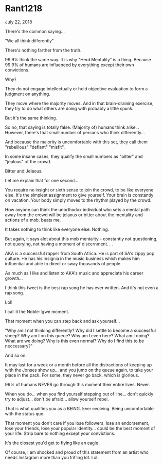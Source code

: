 # Rant1218


July 22, 2018

There's the common saying...

"We all think differently".

There's nothing farther from the truth.

99.9% think the same way. It is why "Herd Mentality" is a thing. Because 99.9% of humans are influenced by everything except their own convictions.

Why? 

They do not engage intellectually or hold objective evaluation to form a judgment on anything.

They move where the majority moves. And in that brain-draining exercise, they try to do what others are doing with probably a little spunk.

But it's the same thinking.

So no, that saying is totally false. (Majority of) humans think alike.
.
However, there's that small number of persons who think differently...

And because the majority is uncomfortable with this set, they call them "rebellious" "defiant" "misfit".

In some insane cases, they qualify the small numbers as "bitter" and "jealous" of the crowd.

Bitter and Jelaous.

Let me explain that for one second...

You require no insight or sixth sense to join the crowd, to be like everyone else. It's the simplest assignment to give yourself. Your brain is constantly on vacation. Your body simply moves to the rhythm played by the crowd.

How anyone can think the unorthodox individual who sets a mental path away from the crowd will be jelaous or bitter about the mentality and actions of a mob, beats me.

It takes nothing to think like everyone else. Nothing.

But again, it says alot about this mob mentality - constantly not questioning, not querying, not having a moment of discernment.
.
.

AKA is a successful rapper from South Africa. He is part of SA's zippy pop culture. He has his insignia in the music business which makes him influential and able to direct or sway thousands of people.

As much as I like and listen to AKA's music and appreciate his career growth...

I think this tweet is the best rap song he has ever written. And it's not even a rap song.

Lol!

I call it the Noble-Igwe moment.

That moment when you can step back and ask yourself... 

"Why am I not thinking differently? Why did I settle to become a successful sheep? Why am I on this queue? Why am I even here? What am I doing? What are we doing? Why is this even normal? Why do I find this to be neccessary?"

And so on.

It may last for a week or a month before all the distractions of keeping up with the Jonses show up... and you jump on the queue again, to take your place in the pack. For some, they never go back, which is glorious.

99% of humans NEVER go through this moment their entire lives. Never.

When you do... when you find yourself stepping out of line... don't quickly try to adjust... don't be afraid... allow yourself rebel.

That is what qualifies you as a BEING. Ever evolving. Being uncomfortable with the status quo.

That moment you don't care if you lose followers, lose an endorsement, lose your friends, lose your popular identity... could be the best moment of your life. Strip bare to nothing except your convictions.

It's the closest you'd get to flying like an eagle.

Of course, I am shocked and proud of this statement from an artist who needs Instagram more than you trifling lot. Lol.